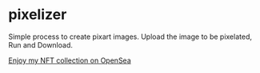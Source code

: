 # pixelizer

Simple process to create pixart images. Upload the image to be pixelated, Run and Download.

[Enjoy my NFT collection on OpenSea](https://opensea.io/collection/cryptodavids)
